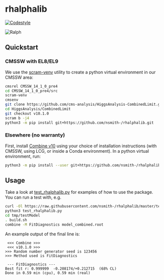 # rhalphalib

[![Codestyle](https://img.shields.io/badge/code%20style-black-000000.svg)](https://github.com/psf/black)

![Ralph](https://upload.wikimedia.org/wikipedia/en/thumb/1/14/Ralph_Wiggum.png/220px-Ralph_Wiggum.png)

## Quickstart

### CMSSW with EL8/EL9
We use the [scram-venv](http://cms-sw.github.io/venv.html) utility to create a python virtual environment in our CMSSW area:
```bash
cmsrel CMSSW_14_1_0_pre4
cd CMSSW_14_1_0_pre4/src
scram-venv
cmsenv
git clone https://github.com/cms-analysis/HiggsAnalysis-CombinedLimit.git HiggsAnalysis/CombinedLimit
cd HiggsAnalysis/CombinedLimit
git checkout v10.1.0
scram b -j4
python3 -m pip install git+https://github.com/nsmith-/rhalphalib.git
```

### Elsewhere (no warranty)
First, install [Combine v10](https://cms-analysis.github.io/HiggsAnalysis-CombinedLimit/#installation-instructions) using
your choice of installation instructions (with CMSSW, using LCG, or inside a Conda environment). In a python virtual environment, run:
```bash
python3 -m pip install --user git+https://github.com/nsmith-/rhalphalib.git
```

## Usage

Take a look at [test_rhalphalib.py](https://github.com/nsmith-/rhalphalib/blob/master/tests/test_rhalphalib.py)
for examples of how to use the package. You can run a test with, e.g.
```bash
curl -Ol https://raw.githubusercontent.com/nsmith-/rhalphalib/master/tests/test_rhalphalib.py
python3 test_rhalphalib.py
cd tmp/testModel
. build.sh
combine -M FitDiagnostics model_combined.root
```

An example output of the final line is:
```
 <<< Combine >>>
 <<< v10.1.0 >>>
>>> Random number generator seed is 123456
>>> Method used is FitDiagnostics

 --- FitDiagnostics ---
Best fit r: 0.999999  -0.208174/+0.212715  (68% CL)
Done in 0.59 min (cpu), 0.59 min (real)
```